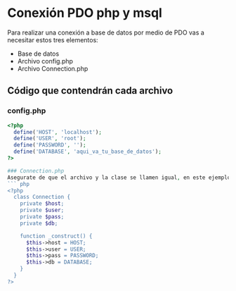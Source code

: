 # Conexión PDO php y msql
Para realizar una conexión a base de datos por medio de PDO vas a necesitar estos tres elementos:
- Base de datos
- Archivo config.php
- Archivo Connection.php

## Código que contendrán cada archivo

### config.php

``` php
<?php
  define('HOST', 'localhost');
  define('USER', 'root');
  define('PASSWORD', '');
  define('DATABASE', 'aqui_va_tu_base_de_datos');
?>

### Connection.php
Asegurate de que el archivo y la clase se llamen igual, en este ejemplo se llamarán 'Connection'. 
``` php
<?php
  class Connection {
    private $host;
    private $user;
    private $pass;
    private $db;

    function _construct() {
      $this->host = HOST;
      $this->user = USER;
      $this->pass = PASSWORD;
      $this->db = DATABASE;
    }
  }
?>

